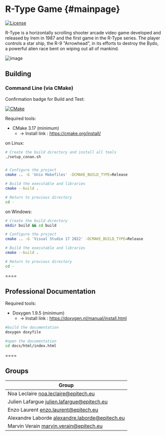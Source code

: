 R-Type Game              {#mainpage}
====

[![License](https://img.shields.io/github/license/MisterPeModder/Arcade)](https://github.com/EpitechPromo2025/B-CPP-500-NAN-5-1-rtype-noa.leclaire)

R-Type is a horizontally scrolling shooter arcade video game developed and released by Irem in 1987 and the first game in the R-Type series. The player controls a star ship, the R-9 "Arrowhead", in its efforts to destroy the Bydo, a powerful alien race bent on wiping out all of mankind.

![image](https://user-images.githubusercontent.com/72009611/196052229-109475d4-6290-4686-a0b1-7ecf660cd6e1.png)


## Building

### Command Line (via CMake)

Confirmation badge for Build and Test:

[![CMake](https://github.com/EpitechPromo2025/B-CPP-500-NAN-5-1-rtype-noa.leclaire/actions/workflows/build_and_test.yaml/badge.svg)](https://github.com/EpitechPromo2025/B-CPP-500-NAN-5-1-rtype-noa.leclaire/actions/workflows/build_and_test.yaml)

Required tools:
- CMake 3.17 (minimum) 
    - -> Install link : https://cmake.org/install/

on Linux:
```sh
# Create the build directory and install all tools
./setup_conan.sh


# Configure the project
cmake .. -G 'Unix Makefiles' -DCMAKE_BUILD_TYPE=Release

# Build the executable and libraries
cmake --build .

# Return to previous directory
cd -
```

on Windows:
```sh
# Create the build directory
mkdir build && cd build

# Configure the project
cmake .. -G 'Visual Studio 17 2022' -DCMAKE_BUILD_TYPE=Release

# Build the executable and libraries
cmake --build .

# Return to previous directory
cd -
```


====

## Professional Documentation

Required tools:
- Doxygen 1.9.5 (minimum)
  - -> Install link : https://doxygen.nl/manual/install.html

```sh
#build the documentation
doxygen doxyfile

#open the documentation
cd docs/html/index.html
```

====

## Groups

| Group |
|--------------------------------------------------|
| Noa Leclaire <noa.leclaire@epitech.eu> |
| Julien Lafargue   <julien.lafargue@epitech.eu>   |
| Enzo Laurent <enzo.laurent@epitech.eu>  |
| Alexandre Laborde <alexandre.laborde@epitech.eu> |
| Marvin Verain  <marvin.verain@epitech.eu>    |
